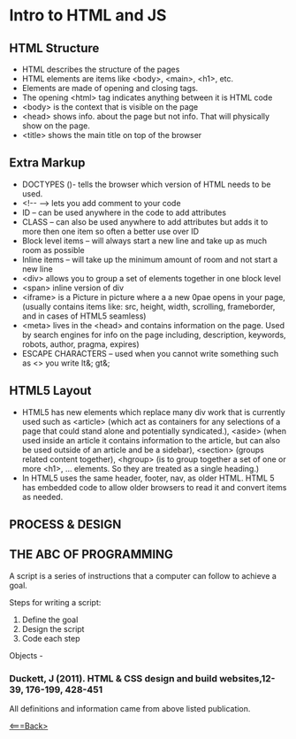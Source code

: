 # Intro to HTML and JS
## HTML Structure

* HTML describes the structure of the pages
* HTML elements are items like \<body>, \<main>, \<h1>, etc.
* Elements are made of opening and closing tags.
* The opening \<html> tag indicates anything between it is HTML code
* \<body> is the context that is visible on the page
* \<head> shows info. about the page but not info. That will physically show on the page.
* \<title> shows the main title on top of the browser
## Extra Markup
* DOCTYPES (<!DOCTYPE >)- tells the browser which version of HTML needs to be used.
* \<!--  -->  lets you add comment to your code
* ID – can be used anywhere in the code to add attributes
* CLASS – can also be used anywhere to add attributes but adds it to more then one item so often a better use over ID
* Block level items – will always start a new line and take up as much room as possible
* Inline items – will take up the minimum amount of room and not start a new line
* \<div> allows you to group a set of elements together in one block level
* \<span> inline version of div
* \<iframe> is a Picture in picture where a a new 0pae opens in your page, (usually contains items like: src, height, width, scrolling, frameborder, and in cases of HTML5 seamless)
* \<meta> lives in the \<head> and contains information on the page. Used by search engines for info on the page including, description, keywords, robots, author, pragma, expires)
* ESCAPE CHARACTERS – used when you cannot write something such as <> you write lt&; gt&;
## HTML5 Layout
* HTML5 has new elements which replace many div work that is currently used such as \<article> (which act as containers for any selections of a page that could stand alone and potentially syndicated.), \<aside> (when used inside an article  it contains information to the article, but can also be used outside of an article and be a sidebar), \<section> (groups related content together), \<hgroup> (is to group together a set of one or more \<h1>, … elements. So they are treated as a single heading.)
* In HTML5 uses the same header, footer, nav, as older HTML.
HTML 5 has embedded code to allow older browsers to read it and convert items as needed.
## PROCESS & DESIGN


## THE ABC OF PROGRAMMING

A script is a series of instructions that a computer can follow to achieve a goal. 

Steps for writing a  script:
1. Define the goal
2. Design the script
3. Code each step

Objects - 




### Duckett, J (2011). HTML & CSS design and build websites,12-39, 176-199, 428-451 
All definitions and information came from above listed publication.

[<===Back>](README.md)